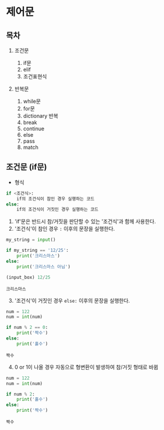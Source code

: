# 제어문

## 목차

1. 조건문 
    1. if문
    2. elif
    3. 조건표현식

2. 반복문
    1. while문
    2. for문
    3. dictionary 반복
    4. break
    5. continue
    6. else
    7. pass
    8. match




## 조건문 (if문)

- 형식
```python
if <조건식>: 
    if의 조건식이 참인 경우 실행하는 코드
else:
    if의 조건식이 거짓인 경우 실행하는 코드 
```

1. 'if'문은 반드시 참/거짓을 판단할 수 있는 '조건식'과 함께 사용한다. 
2. '조건식'이 참인 경우 `:` 이후의 문장을 실행한다.
```python
my_string = input()

if my_string == '12/25':
    print('크리스마스')
else:
    print('크리스마스 아님')

(input_box) 12/25
```
```
크리스마스
```

3. '조건식'이 거짓인 경우 `else:` 이후의 문장을 실행한다.
```python
num = 122
num = int(num)

if num % 2 == 0:
    print('짝수')
else:
    print('홀수')
```
```
짝수
```

4. 0 or 1이 나올 경우 자동으로 형변환이 발생하여 참/거짓 형태로 바뀜
```python
num = 122
num = int(num)

if num % 2:
    print('홀수')
else:
    print('짝수')
```
```
짝수
```